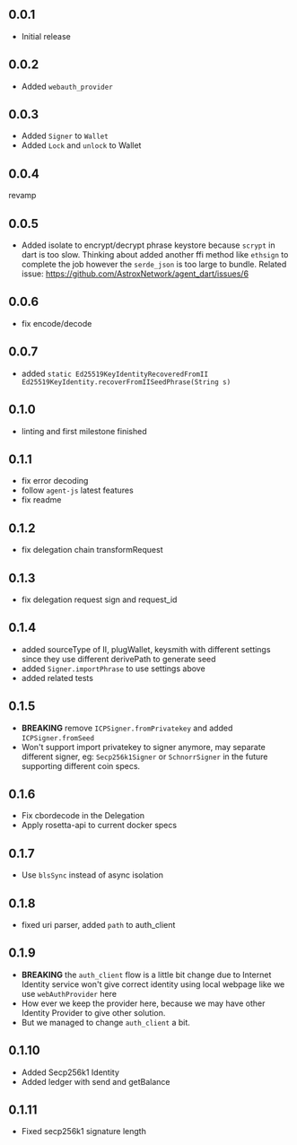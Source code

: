 ## 0.0.1

* Initial release

## 0.0.2

* Added `webauth_provider`

## 0.0.3

* Added `Signer` to `Wallet`
* Added `Lock` and `unlock` to Wallet

## 0.0.4
revamp

## 0.0.5
* Added isolate to encrypt/decrypt phrase keystore because `scrypt` in dart is too slow. Thinking about added another ffi method like `ethsign` to complete the job however the `serde_json` is too large to bundle. Related issue: https://github.com/AstroxNetwork/agent_dart/issues/6

## 0.0.6
* fix encode/decode

## 0.0.7
* added `static Ed25519KeyIdentityRecoveredFromII Ed25519KeyIdentity.recoverFromIISeedPhrase(String s)`

## 0.1.0
* linting and first milestone finished

## 0.1.1
* fix error decoding
* follow `agent-js` latest features
* fix readme

## 0.1.2
* fix delegation chain transformRequest

## 0.1.3
* fix delegation request sign and request_id

## 0.1.4
* added sourceType of II, plugWallet, keysmith with different settings since they use different derivePath to generate seed
* added `Signer.importPhrase` to use settings above
* added related tests

## 0.1.5
* **BREAKING** remove `ICPSigner.fromPrivatekey` and added `ICPSigner.fromSeed`
* Won't support import privatekey to signer anymore, may separate different signer, eg: `Secp256k1Signer` or `SchnorrSigner` in the future supporting different coin specs.

## 0.1.6
* Fix cbordecode in the Delegation
* Apply rosetta-api to current docker specs

## 0.1.7
* Use `blsSync` instead of async isolation

## 0.1.8
* fixed uri parser, added `path` to auth_client

## 0.1.9
* **BREAKING** the `auth_client` flow is a little bit change due to Internet Identity service won't give correct identity using local webpage like we use `webAuthProvider` here
* How ever we keep the provider here, because we may have other Identity Provider to give other solution.
* But we managed to change `auth_client` a bit. 

## 0.1.10
* Added Secp256k1 Identity
* Added ledger with send and getBalance

## 0.1.11
* Fixed secp256k1 signature length